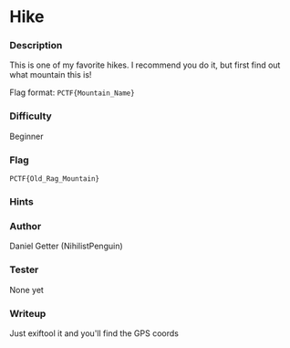# Hike

### Description
This is one of my favorite hikes. I recommend you do it, but first find out what mountain this is!

Flag format: `PCTF{Mountain_Name}`

### Difficulty
Beginner

### Flag
`PCTF{Old_Rag_Mountain}`

### Hints

### Author
Daniel Getter (NihilistPenguin)

### Tester
None yet

### Writeup

Just exiftool it and you'll find the GPS coords